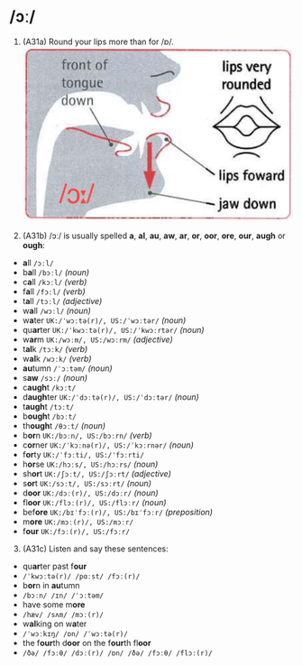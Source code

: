 # /ɔː/

1. (A31a) Round your lips more than for /ɒ/.  
![ɔː](https://raw.githubusercontent.com/thanhduongvs/ipa/main/images/08_nguyen-am-ɔː.png)

2. (A31b) /ɔː/ is usually spelled **a**, **al**, **au**, **aw**, **ar**, **or**, **oor**, **ore**, **our**, **augh** or **ough**:
- **a**ll `/ɔːl/`
- b**a**ll  `/bɔːl/` *(noun)*
- c**a**ll `/kɔːl/` *(verb)*
- f**a**ll `/fɔːl/` *(verb)*
- t**a**ll `/tɔːl/` *(adjective)*
- w**a**ll `/wɔːl/` *(noun)*
- w**a**ter `UK:/ˈwɔːtə(r)/, US:/ˈwɔːtər/` *(noun)*
- qu**ar**ter `UK:/ˈkwɔːtə(r)/, US:/ˈkwɔːrtər/` *(noun)*
- w**ar**m `UK:/wɔːm/, US:/wɔːrm/` *(adjective)*
- t**al**k `/tɔːk/` *(verb)*
- w**al**k `/wɔːk/` *(verb)*
- **au**tumn `/ˈɔːtəm/` *(noun)*
- s**aw** `/sɔː/` *(noun)*
- c**augh**t `/kɔːt/`
- d**augh**ter `UK:/ˈdɔːtə(r)/, US:/ˈdɔːtər/` *(noun)*
- t**augh**t `/tɔːt/`
- b**ough**t `/bɔːt/`
- th**ough**t `/θɔːt/` *(noun)*
- b**or**n `UK:/bɔːn/, US:/bɔːrn/` *(verb)*
- c**or**ner `UK:/ˈkɔːnə(r)/, US:/ˈkɔːrnər/` *(noun)*
- f**or**ty `UK:/ˈfɔːti/, US:/ˈfɔːrti/`
- h**or**se `UK:/hɔːs/, US:/hɔːrs/` *(noun)*
- sh**or**t `UK:/ʃɔːt/, US:/ʃɔːrt/` *(adjective)*
- s**or**t `UK:/sɔːt/, US:/sɔːrt/` *(noun)*
- d**oor** `UK:/dɔː(r)/, US:/dɔːr/` *(noun)*
- fl**oor** `UK:/flɔː(r)/, US:/flɔːr/` *(noun)*
- bef**ore** `UK:/bɪˈfɔː(r)/, US:/bɪˈfɔːr/` *(preposition)*
- m**ore** `UK:/mɔː(r)/, US:/mɔːr/`
- f**our** `UK:/fɔː(r)/, US:/fɔːr/`

3. (A31c) Listen and say these sentences:
- qu**ar**ter past f**our**
- `/ˈkwɔːtə(r)/ /pɑːst/ /fɔː(r)/`
- b**or**n in **au**tumn
- `/bɔːn/ /ɪn/ /ˈɔːtəm/`
- have some m**ore**
- `/hæv/ /sʌm/ /mɔː(r)/`
- w**al**king on w**a**ter
- `/ˈwɔːkɪŋ/ /ɒn/ /ˈwɔːtə(r)/`
- the f**our**th d**oor** on the f**our**th fl**oor**
- `/ðə/ /fɔːθ/ /dɔː(r)/ /ɒn/ /ðə/ /fɔːθ/ /flɔː(r)/`